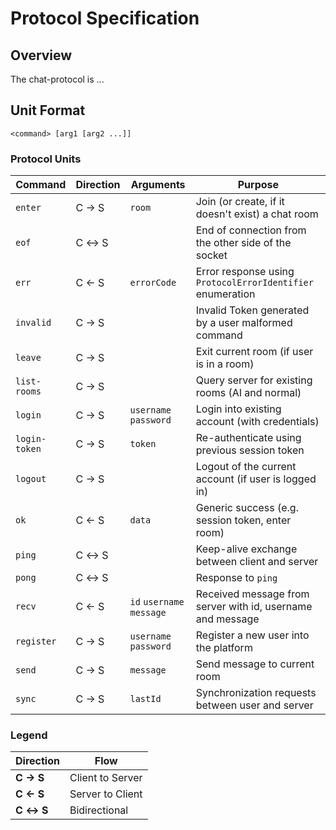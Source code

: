 # Protocol Specification

## Overview

The chat-protocol is ...

## Unit Format

```text
<command> [arg1 [arg2 ...]]
```

### Protocol Units

| Command       | Direction | Arguments                 | Purpose                                                    |
| ------------- | --------- | ------------------------- | ---------------------------------------------------------- |
| `enter`       | C → S     | `room`                    | Join (or create, if it doesn't exist) a chat room          |
| `eof`         | C ↔ S     |                           | End of connection from the other side of the socket        |
| `err`         | C ← S     | `errorCode`               | Error response using `ProtocolErrorIdentifier` enumeration |
| `invalid`     | C → S     |                           | Invalid Token generated by a user malformed command        |
| `leave`       | C → S     |                           | Exit current room (if user is in a room)                   |
| `list-rooms`  | C → S     |                           | Query server for existing rooms (AI and normal)            |
| `login`       | C → S     | `username` `password`     | Login into existing account (with credentials)             |
| `login-token` | C → S     | `token`                   | Re-authenticate using previous session token               |
| `logout`      | C → S     |                           | Logout of the current account (if user is logged in)       |
| `ok`          | C ← S     | `data`                    | Generic success (e.g. session token, enter room)           |
| `ping`        | C ↔ S     |                           | Keep-alive exchange between client and server              |
| `pong`        | C ↔ S     |                           | Response to `ping`                                         |
| `recv`        | C ← S     | `id` `username` `message` | Received message from server with id, username and message |
| `register`    | C → S     | `username` `password`     | Register a new user into the platform                      |
| `send`        | C → S     | `message`                 | Send message to current room                               |
| `sync`        | C → S     | `lastId`                  | Synchronization requests between user and server           |

### Legend

| Direction | Flow             |
| --------- | ---------------- |
| **C → S** | Client to Server |
| **C ← S** | Server to Client |
| **C ↔ S** | Bidirectional    |
